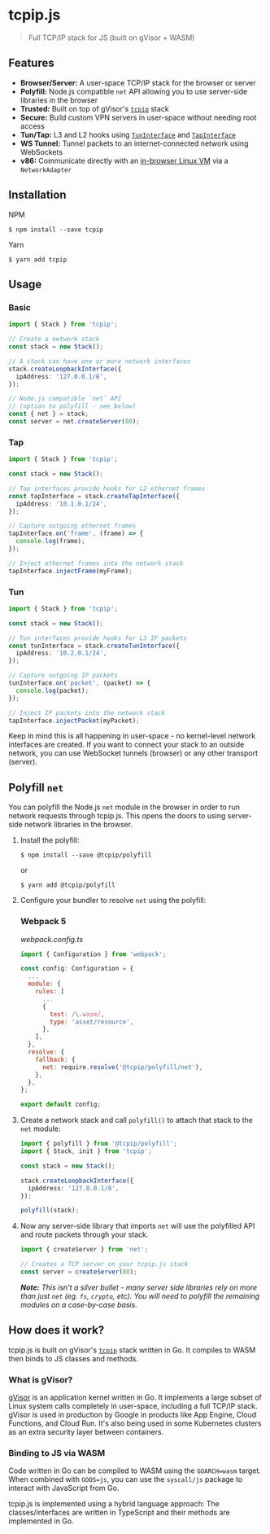 # tcpip.js

> Full TCP/IP stack for JS (built on gVisor + WASM)

## Features

- **Browser/Server:** A user-space TCP/IP stack for the browser or server
- **Polyfill:** Node.js compatible `net` API allowing you to use server-side libraries in the browser
- **Trusted:** Built on top of gVisor's [`tcpip`](https://pkg.go.dev/gvisor.dev/gvisor/pkg/tcpip) stack
- **Secure:** Build custom VPN servers in user-space without needing root access
- **Tun/Tap:** L3 and L2 hooks using [`TunInterface`](#tun) and [`TapInterface`](#tap)
- **WS Tunnel:** Tunnel packets to an internet-connected network using WebSockets
- **v86:** Communicate directly with an [in-browser Linux VM](https://github.com/copy/v86) via a `NetworkAdapter`

## Installation

NPM

```shell
$ npm install --save tcpip
```

Yarn

```shell
$ yarn add tcpip
```

## Usage

### Basic

```ts
import { Stack } from 'tcpip';

// Create a network stack
const stack = new Stack();

// A stack can have one or more network interfaces
stack.createLoopbackInterface({
  ipAddress: '127.0.0.1/8',
});

// Node.js compatible `net` API
// (option to polyfill - see below)
const { net } = stack;
const server = net.createServer(80);
```

### Tap

```ts
import { Stack } from 'tcpip';

const stack = new Stack();

// Tap interfaces provide hooks for L2 ethernet frames
const tapInterface = stack.createTapInterface({
  ipAddress: '10.1.0.1/24',
});

// Capture outgoing ethernet frames
tapInterface.on('frame', (frame) => {
  console.log(frame);
});

// Inject ethernet frames into the network stack
tapInterface.injectFrame(myFrame);
```

### Tun

```ts
import { Stack } from 'tcpip';

const stack = new Stack();

// Tun interfaces provide hooks for L3 IP packets
const tunInterface = stack.createTunInterface({
  ipAddress: '10.2.0.1/24',
});

// Capture outgoing IP packets
tunInterface.on('packet', (packet) => {
  console.log(packet);
});

// Inject IP packets into the network stack
tapInterface.injectPacket(myPacket);
```

Keep in mind this is all happening in user-space - no kernel-level network interfaces are created. If you want to connect your stack to an outside network, you can use WebSocket tunnels (browser) or any other transport (server).

## Polyfill `net`

You can polyfill the Node.js `net` module in the browser in order to run network requests through tcpip.js. This opens the doors to using server-side network libraries in the browser.

1. Install the polyfill:

   ```shell
   $ npm install --save @tcpip/polyfill
   ```

   or

   ```shell
   $ yarn add @tcpip/polyfill
   ```

1. Configure your bundler to resolve `net` using the polyfill:

   ### Webpack 5

   _webpack.config.ts_

   ```js
   import { Configuration } from 'webpack';

   const config: Configuration = {
     ...
     module: {
       rules: [
         ...
         {
           test: /\.wasm/,
           type: 'asset/resource',
         },
       ],
     },
     resolve: {
       fallback: {
         net: require.resolve('@tcpip/polyfill/net'),
       },
     },
   };

   export default config;
   ```

1. Create a network stack and call `polyfill()` to attach that stack to the `net` module:

   ```ts
   import { polyfill } from '@tcpip/polyfill';
   import { Stack, init } from 'tcpip';

   const stack = new Stack();

   stack.createLoopbackInterface({
     ipAddress: '127.0.0.1/8',
   });

   polyfill(stack);
   ```

1. Now any server-side library that imports `net` will use the polyfilled API and route packets through your stack.

   ```ts
   import { createServer } from 'net';

   // Creates a TCP server on your tcpip.js stack
   const server = createServer(80);
   ```

   _**Note:** This isn't a silver bullet - many server side libraries rely on more than just `net` (eg. `fs`, `crypto`, etc). You will need to polyfill the remaining modules on a case-by-case basis._

## How does it work?

tcpip.js is built on gVisor's [`tcpip`](https://pkg.go.dev/gvisor.dev/gvisor/pkg/tcpip) stack written in Go. It compiles to WASM then binds to JS classes and methods.

### What is gVisor?

[gVisor](https://github.com/google/gvisor) is an application kernel written in Go. It implements a large subset of Linux system calls completely in user-space, including a full TCP/IP stack. gVisor is used in production by Google in products like App Engine, Cloud Functions, and Cloud Run. It's also being used in some Kubernetes clusters as an extra security layer between containers.

### Binding to JS via WASM

Code written in Go can be compiled to WASM using the `GOARCH=wasm` target. When combined with `GOOS=js`, you can use the `syscall/js` package to interact with JavaScript from Go.

tcpip.js is implemented using a hybrid language approach: The classes/interfaces are written in TypeScript and their methods are implemented in Go.
